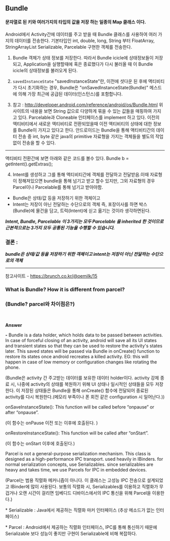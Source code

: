 ## Bundle

#### 문자열로 된 키와 여러가지의 타입의 값을 저장 하는 일종의 **Map 클래스** 이다.
Android에서 Activity간에 데이터를 주고 받을 때 Bundle 클래스를 사용하여 여러 가지의 데이터를 전송한다.
기본타입인 int, double, long, String 부터 FloatArray, StringArrayList Serializable, Parcelable 구현한 객체를 전송한다.

1. Bundle 객체가 상태 정보를 저장한다.
   따라서 Bundle icicle에 상태정보들이 저장되고, Application을 실행할때에 혹은 종료했다가 다시 불러올 때 이 Bundle icicle의 상태정보를 불러오게 된다.

2. `savedInstanceState`
   "savedInstanceState"란, 이전에 셧다운 된 후에 액티비티가 다시 초기화하는 경우, Bundle은 "onSavedInstanceState(Bundle)" 메스드에 의해 가장 최근에 공급된 데이터(인스턴스)를 포함합니다.

3. 참고 : http://developer.android.com/reference/android/os/Bundle.html
   위 사이트의 내용을 보면 String 값으로 다양하게 묶을 수 있는 값들을 매핑하여 가지고 있다. Parcelable과 Cloneable 인터페이스를 implement 하고 있다. 이전의 액티비티에서 새로운 액티비티로 전환되었을때 이전 액티비티의 상태에 대한 정보를 Bundle이 가지고 있다고 한다. 안드로이드는 Bundle을 통해  액티비티간의 데이터 전송 중 int, byte 같은 java의 primitive 자료형을 가지는 객체들을 별도의 작업없이 전송을 할 수 있다.

---
액티비티 전환간에 보면 아래와 같은 코드를 볼수 있다.
Bundle b = getIntent().getExtras();

4. Intent를 생성하고 그를 통해 액티비티간에 객체를 전달하고 전달받음.이때 자료형이 정해져있으면 bundle을 통해 넘기고 받고 할수 있지만, 그외 자료형의 경우 Parcel이나 Parcelable를 통해 넘기고 받아야함.

- Bundle은 상태/값 등을 저장하기 위한 객체이고
- Intent는 저장이 아닌 전달하는 수단으로의 객체
즉, 포장이사를 하면 박스(Bundle)에 물건을 담고, 트럭(Intent)에 싣고 옮기는 것이라 생각하면된다.

***Intent, Bundle, Parcelable 이 3가지는 모두 Parcelable 을 inherited 한 것이므로 근본적으로는 3가지 모두 공통된 기능을 수행할 수 있습니다.***

 ### 결론 :
***bundle은 상태/값 등을 저장하기 위한 객체이고
intent는 저장이 아닌 전달하는 수단으로의 객체***



---

참고사이트 - https://brunch.co.kr/@oemilk/15

### **What is Bundle? How it is different from parcel?**

### **(Bundle? parcel와 차이점은?)**

​                              

   

**Answer**

**-** Bundle is a data holder, which holds data to be passed between activities. In case of forceful closing of an activity, android will save all its UI states and transient states so that they can be used to restore the activity's states later. This saved states will be passed via Bundle in onCreate() function to restore its states once android recreates a killed activity. EG: this will happen in case of low memory or configuration changes like rotating the phone. 



(Bundle은 activity 간 주고받는 데이터를 보유한 데이터 holder이다. activity 강제 종료 시, 나중에 activity의 상태를 복원하기 위해 UI 상태나 일시적인 상태들을 모두 저장한다. 이 저장된 상태들은 Bundle을 통해 onCreate() 함수에 전달되어 종료된 activity를 다시 복원한다.(메모리 부족이나 폰 회전 같은 configuration 시 일어난다.))



onSaveInstanceState(): This function will be called before “onpause” or after “onpause”.

(이 함수는 onPause 이전 또는 이후에 호출된다. )



onRestoreInstanceState(): This function will be called after “onStart”.

(이 함수는 onStart 이후에 호출된다.)



Parcel is not a general-purpose serialization mechanism. This class is designed as a high-performance IPC transport. used heavily in IBinders. for normal serialization concepts, use Serializables. since serializables are heavy and takes time, we use Parcels for IPC in embedded devices.

(Parcel는 범용 직렬화 메커니즘이 아니다. 이 클래스는 고성능 IPC 전송으로 설계되었고 IBinder에 많이 사용된다. 보통의 직렬화 시, Serializables를 이용하고 직렬화가 무겁거나 오랜 시간이 걸리면 임베디드 디바이스에서의 IPC 통신을 위해 Parcel을 이용한다.)



\* Serializable : Java에서 제공하는 직렬화 마커 인터페이스 (추상 메소드가 없는 인터페이스)

\* Parcel : Android에서 제공하는 직렬화 인터페이스, IPC를 통해 통신하기 때문에 Serializable 보다 성능이 좋지만 구현이 Serializable에 비해 복잡하다.